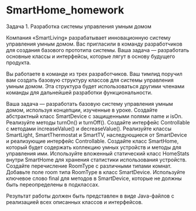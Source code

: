 # SmartHome_homework


Задача 1. Разработка системы управления умным домом


Компания «SmartLiving» разрабатывает инновационную систему управления умным домом. Вас пригласили в команду разработчиков для создания базового прототипа системы. Ваша задача — разработать основные классы и интерфейсы, которые лягут в основу будущего продукта.

Вы работаете в команде из трех разработчиков. Ваш тимлид поручил вам создать базовую структуру классов для системы управления умным домом. Эта структура будет использоваться другими членами команды для дальнейшей разработки функциональности. 

Ваша задача — разработать базовую систему управления умным домом, используя концепции, изученные в уроке.
Создайте абстрактный класс SmartDevice с защищенными полями name и isOn. Реализуйте методы turnOn() и turnOff().
Создайте интерфейс Controllable с методами increaseValue() и decreaseValue().
Реализуйте классы SmartLight, SmartThermostat и SmartTV, наследующиеся от SmartDevice и реализующие интерфейс Controllable.
Создайте класс SmartHome, который будет содержать коллекцию умных устройств и методы для управления ими.
Используйте вложенный статический класс HomeStats внутри SmartHome для хранения статистики использования устройств.
Создайте перечисление RoomType с различными типами комнат.
Добавьте поле room типа RoomType в класс SmartDevice.
Используйте ключевое слово final для методов в SmartDevice, которые не должны быть переопределены в подклассах.

Результат работы должен быть представлен в виде Java-файлов с реализацией всех описанных классов и интерфейсов.

